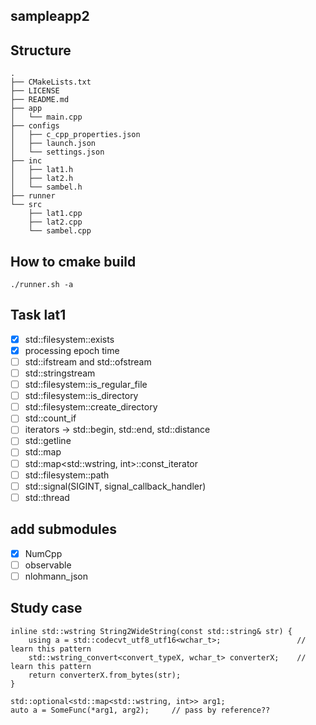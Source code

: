 ## sampleapp2

## Structure

```
.
├── CMakeLists.txt
├── LICENSE
├── README.md
├── app
│   └── main.cpp
├── configs
│   ├── c_cpp_properties.json
│   ├── launch.json
│   └── settings.json
├── inc
│   ├── lat1.h
│   ├── lat2.h
│   └── sambel.h
├── runner
└── src
    ├── lat1.cpp
    ├── lat2.cpp
    └── sambel.cpp
```

## How to cmake build

```
./runner.sh -a
```

## Task lat1
- [x] std::filesystem::exists
- [x] processing epoch time
- [ ] std::ifstream and std::ofstream
- [ ] std::stringstream
- [ ] std::filesystem::is_regular_file
- [ ] std::filesystem::is_directory
- [ ] std::filesystem::create_directory
- [ ] std::count_if
- [ ] iterators -> std::begin, std::end, std::distance
- [ ] std::getline
- [ ] std::map
- [ ] std::map<std::wstring, int>::const_iterator
- [ ] std::filesystem::path
- [ ] std::signal(SIGINT, signal_callback_handler)
- [ ] std::thread

## add submodules
- [x] NumCpp
- [ ] observable
- [ ] nlohmann_json

## Study case
```1.
inline std::wstring String2WideString(const std::string& str) {
    using a = std::codecvt_utf8_utf16<wchar_t>;                 // learn this pattern
    std::wstring_convert<convert_typeX, wchar_t> converterX;    // learn this pattern
    return converterX.from_bytes(str);
}
```

```2.
std::optional<std::map<std::wstring, int>> arg1;
auto a = SomeFunc(*arg1, arg2);     // pass by reference?? 
```



